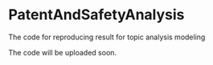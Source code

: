 # PatentAndSafetyAnalysis
The code for reproducing result for topic analysis modeling

The code will be uploaded soon.
